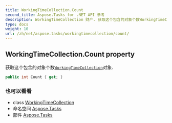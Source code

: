 ```yaml
---
title: WorkingTimeCollection.Count
second_title: Aspose.Tasks for .NET API 参考
description: WorkingTimeCollection 财产. 获取这个包含的对象个数WorkingTimeCollection对象.
type: docs
weight: 10
url: /zh/net/aspose.tasks/workingtimecollection/count/
---
```

## WorkingTimeCollection.Count property

获取这个包含的对象个数[`WorkingTimeCollection`](../)对象.

```csharp
public int Count { get; }
```

### 也可以看看

* class [WorkingTimeCollection](../)
* 命名空间 [Aspose.Tasks](../../workingtimecollection/)
* 部件 [Aspose.Tasks](../../../)


